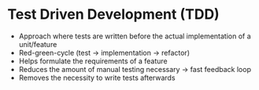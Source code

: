 # Test Driven Development (TDD)

<v-clicks>

* Approach where tests are written before the actual implementation of a unit/feature
* Red-green-cycle (test -> implementation -> refactor)
* Helps formulate the requirements of a feature
* Reduces the amount of manual testing necessary -> fast feedback loop
* Removes the necessity to write tests afterwards

</v-clicks>
